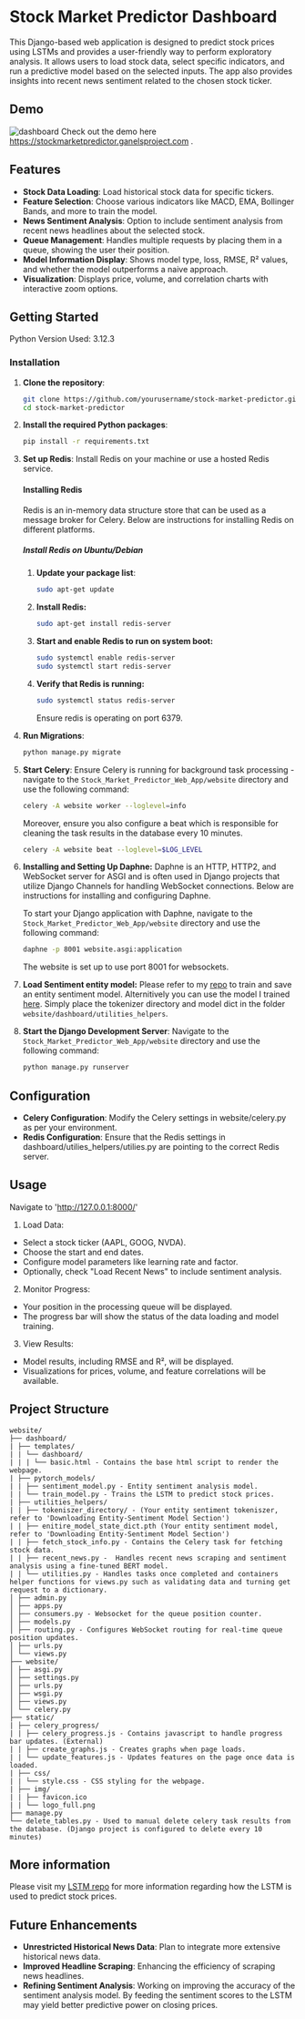 # Stock Market Predictor Dashboard

This Django-based web application is designed to predict stock prices using LSTMs and provides a user-friendly way to perform exploratory analysis. It allows users to load stock data, select specific indicators, and run a predictive model based on the selected inputs. The app also provides insights into recent news sentiment related to the chosen stock ticker.

## Demo

![dashboard](https://github.com/user-attachments/assets/c3160539-aaad-4a2a-a54d-7c7bd80cfd86)
Check out the demo here https://stockmarketpredictor.ganelsproject.com .
## Features

- **Stock Data Loading**: Load historical stock data for specific tickers.
- **Feature Selection**: Choose various indicators like MACD, EMA, Bollinger Bands, and more to train the model.
- **News Sentiment Analysis**: Option to include sentiment analysis from recent news headlines about the selected stock.
- **Queue Management**: Handles multiple requests by placing them in a queue, showing the user their position.
- **Model Information Display**: Shows model type, loss, RMSE, R² values, and whether the model outperforms a naive approach.
- **Visualization**: Displays price, volume, and correlation charts with interactive zoom options.

## Getting Started
Python Version Used: 3.12.3

### Installation

1. **Clone the repository**:
   ```bash
   git clone https://github.com/yourusername/stock-market-predictor.git
   cd stock-market-predictor
   ```
2. **Install the required Python packages**:
   ```bash
   pip install -r requirements.txt
   ```
3. **Set up Redis**:
   Install Redis on your machine or use a hosted Redis service.
   #### Installing Redis
   Redis is an in-memory data structure store that can be used as a message broker for Celery. Below are instructions for installing Redis on different platforms.

   ##### Install Redis on Ubuntu/Debian
   
   1. **Update your package list**:
      ```bash
      sudo apt-get update
      ```
   2. **Install Redis:**
      ```bash
      sudo apt-get install redis-server
      ```
   3. **Start and enable Redis to run on system boot:**
      ```bash
      sudo systemctl enable redis-server
      sudo systemctl start redis-server
      ```
   4. **Verify that Redis is running:**
      ```bash
      sudo systemctl status redis-server
      ```
      Ensure redis is operating on port 6379.

5. **Run Migrations**:
   ```bash
   python manage.py migrate
   ```

6. **Start Celery**:
   Ensure Celery is running for background task processing - navigate to the ```Stock_Market_Predictor_Web_App/website``` directory and use the following command:
   ```bash
   celery -A website worker --loglevel=info
   ```

   Moreover, ensure you also configure a beat which is responsible for cleaning the task results in the database every 10 minutes.
   ```bash
   celery -A website beat --loglevel=$LOG_LEVEL
   ```
8. **Installing and Setting Up Daphne:**
   Daphne is an HTTP, HTTP2, and WebSocket server for ASGI and is often used in Django projects that utilize Django Channels for handling WebSocket connections. Below are instructions for installing and configuring Daphne.

   To start your Django application with Daphne, navigate to the ```Stock_Market_Predictor_Web_App/website``` directory and use the following command:
   ```bash
   daphne -p 8001 website.asgi:application
   ```
   The website is set up to use port 8001 for websockets.

9. **Load Sentiment entity model:**
   Please refer to my [repo](https://github.com/Stock-Market-Predictor-LSTM/Entity-Sentiment-Anlaysis-and-Stock-Headline-Scraper) to train and save an entity sentiment model. Alternitively you can use the model I trained [here](https://drive.google.com/drive/folders/1WSHzK9bkSFi3_NfE9TWQmEIuGhUkaPoF). Simply place the tokenizer directory and model dict in the folder ```website/dashboard/utilities_helpers```.
   
10. **Start the Django Development Server**:
   Navigate to the ```Stock_Market_Predictor_Web_App/website``` directory and use the following command:
      ```bash
      python manage.py runserver
      ```

## Configuration
- **Celery Configuration**: Modify the Celery settings in website/celery.py as per your environment.
- **Redis Configuration**: Ensure that the Redis settings in dashboard/utilies_helpers/utilies.py are pointing to the correct Redis server.

## Usage
Navigate to 'http://127.0.0.1:8000/'

1. Load Data:
- Select a stock ticker (AAPL, GOOG, NVDA).
- Choose the start and end dates.
- Configure model parameters like learning rate and factor.
- Optionally, check "Load Recent News" to include sentiment analysis.

2. Monitor Progress:
- Your position in the processing queue will be displayed.
- The progress bar will show the status of the data loading and model training.

3. View Results:
- Model results, including RMSE and R², will be displayed.
- Visualizations for prices, volume, and feature correlations will be available.

## Project Structure
```
website/
├── dashboard/
| ├── templates/
| | └── dashboard/
| | | └── basic.html - Contains the base html script to render the webpage.
| ├── pytorch_models/
| | ├── sentiment_model.py - Entity sentiment analysis model.
| | └── train_model.py - Trains the LSTM to predict stock prices.
| ├── utilities_helpers/
| | ├── tokeniszer_directory/ - (Your entity sentiment tokeniszer, refer to 'Downloading Entity-Sentiment Model Section')
| | ├── enitire_model_state_dict.pth (Your entity sentiment model, refer to 'Downloading Entity-Sentiment Model Section')
| | ├── fetch_stock_info.py - Contains the Celery task for fetching stock data.
| | ├── recent_news.py -  Handles recent news scraping and sentiment analysis using a fine-tuned BERT model.
| | └── utilities.py - Handles tasks once completed and containers helper functions for views.py such as validating data and turning get request to a dictionary.
│ ├── admin.py
│ ├── apps.py
│ ├── consumers.py - Websocket for the queue position counter.
│ ├── models.py
│ ├── routing.py - Configures WebSocket routing for real-time queue position updates.
│ ├── urls.py
│ └── views.py
├── website/
│ ├── asgi.py
│ ├── settings.py
│ ├── urls.py
│ ├── wsgi.py
│ ├── views.py
│ └── celery.py
├── static/
| ├── celery_progress/
| | ├── celery_progress.js - Contains javascript to handle progress bar updates. (External)
| | ├── create_graphs.js - Creates graphs when page loads.
| | └── update_features.js - Updates features on the page once data is loaded.
| ├── css/
| | └── style.css - CSS styling for the webpage.
| ├── img/
| | ├── favicon.ico
| | └── logo_full.png
├── manage.py
└── delete_tables.py - Used to manual delete celery task results from the database. (Django project is configured to delete every 10 minutes)
```
## More information
Please visit my [LSTM repo](https://github.com/Stock-Market-Predictor-LSTM/stock-market-predictor-lstm) for more information regarding how the LSTM is used to predict stock prices.
## Future Enhancements
- **Unrestricted Historical News Data**: Plan to integrate more extensive historical news data.
- **Improved Headline Scraping**: Enhancing the efficiency of scraping news headlines.
- **Refining Sentiment Analysis**: Working on improving the accuracy of the sentiment analysis model.
By feeding the sentiment scores to the LSTM may yield better predictive power on closing prices.







   
